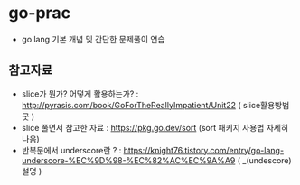 # go-prac
- go lang 기본 개념 및 간단한 문제풀이 연습

## 참고자료
- slice가 뭔가? 어떻게 활용하는가? : http://pyrasis.com/book/GoForTheReallyImpatient/Unit22 ( slice활용방법 굿 )
- slice 풀면서 참고한 자료 : https://pkg.go.dev/sort (sort 패키지 사용법 자세히 나옴)
- 반복문에서 underscore란 ? : https://knight76.tistory.com/entry/go-lang-underscore-%EC%9D%98-%EC%82%AC%EC%9A%A9 ( _(undescore)설명 )
